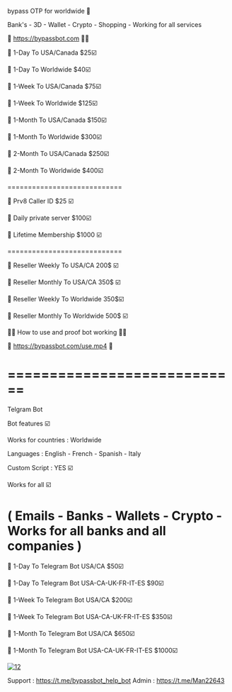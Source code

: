 bypass OTP for worldwide  🧐 

Bank's - 3D - Wallet - Crypto - Shopping - Working for all services

📶   https://bypassbot.com  🛒🛒

🛒 1-Day To USA/Canada $25☑️

🛒 1-Day To Worldwide  $40☑️

🛒 1-Week To USA/Canada $75☑️

🛒 1-Week To Worldwide $125☑️

🛒 1-Month To USA/Canada $150☑️

🛒 1-Month To Worldwide  $300☑️

🛒 2-Month To USA/Canada $250☑️

🛒 2-Month To Worldwide  $400☑️

============================

🛒 Prv8 Caller ID  $25 ☑️

🛒 Daily private server  $100☑️

🛒 Lifetime Membership $1000 ☑️

============================

🛒 Reseller Weekly To USA/CA 200$ ☑️

🛒 Reseller Monthly To USA/CA 350$ ☑️

🛒 Reseller Weekly To Worldwide 350$☑️

🛒 Reseller Monthly To Worldwide 500$ ☑️

📲📱 How to use and proof bot working 📲📱

🎥 https://bypassbot.com/use.mp4 🎥


============================
============================


Telgram Bot 

Bot features ☑️

Works for countries : Worldwide

Languages : English - French - Spanish - Italy 

Custom Script : YES ☑️

Works for all ☑️

( Emails - Banks - Wallets - Crypto - Works for all banks and all companies )
============================
🛒 1-Day To Telegram Bot USA/CA $50☑️

🛒 1-Day To Telegram Bot USA-CA-UK-FR-IT-ES $90☑️

🛒 1-Week To Telegram Bot USA/CA $200☑️

🛒 1-Week To Telegram Bot USA-CA-UK-FR-IT-ES $350☑️

🛒 1-Month To Telegram Bot USA/CA $650☑️

🛒 1-Month To Telegram Bot USA-CA-UK-FR-IT-ES  $1000☑️

<a href="https://imgbb.com/"><img src="https://i.ibb.co/hL70QS9/12.png" alt="12" border="0" /></a>


Support : https://t.me/bypassbot_help_bot
Admin : https://t.me/Man22643
